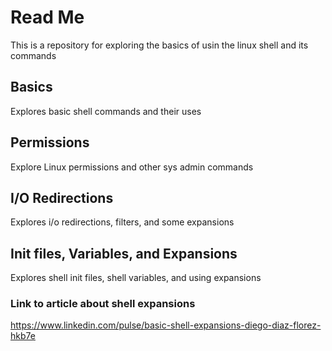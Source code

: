# Read Me
This is a repository for exploring the basics of usin the linux shell and its commands

## Basics
Explores basic shell commands and their uses

## Permissions
Explore Linux permissions and other sys admin commands

## I/O Redirections
Explores i/o redirections, filters, and some expansions

## Init files, Variables, and Expansions
Explores shell init files, shell variables, and using expansions

### Link to article about shell expansions

https://www.linkedin.com/pulse/basic-shell-expansions-diego-diaz-florez-hkb7e

